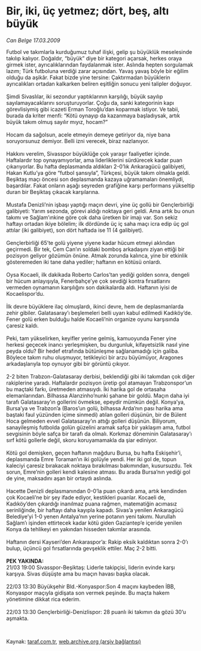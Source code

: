 # Bir, iki, üç yetmez; dört, beş, altı büyük

*Can Belge 17.03.2009*

<div class="taraf_structure_2col_1zq">
<div class="margen_n">



 <p>Futbol ve takımlarla kurduğumuz tuhaf ilişki, gelip şu büyüklük meselesinde takılıp kalıyor. Doğaldır, “büyük” diye bir kategori açarsak, herkes oraya girmek ister, ayrıcalıklarından faydalanmak ister. Aslında hepten sorgulamak lazım; Türk futboluna verdiği zarar açısından. Yavaş yavaş böyle bir eğilim olduğu da aşikâr. Fakat bizde yine tersine: Çaktırmadan büyüklerin ayrıcalıkları ortadan kalkarken beliren eşitliğin sonucu yeni talipler doğuyor. <br/><br/>Şimdi Sivaslılar, iki sezondur yaptıklarının karşılığı, büyük sayılıp sayılamayacaklarını soruşturuyorlar. Çoğu da, sanki kategorinin kapı görevlisiymiş gibi icazeti Erman Toroğlu’dan koparmak istiyor. Ve tabii, burada da kriter menfi: “Kötü oynayıp da kazanmaya başladıysak, artık büyük takım olmuş sayılır mıyız, hocam?” <br/><br/>Hocam da sağolsun, acele etmeyin demeye getiriyor da, niye bana soruyorsunuz demiyor. Belli izni verecek, biraz nazlanıyor. <br/><br/>Hakkını verelim, Sivasspor büyüklüğe çok yaraşır faaliyetler içinde. Haftalardır top oynayamıyorlar, ama liderliklerini sürdürecek kadar puan çıkarıyorlar. Bu hafta deplasmanda aldıkları 2-0’lık Ankaragücü galibiyeti, Hakan Kutlu’ya göre “futbol şansıyla”, Türkçesi, büyük takım olmakla geldi. Beşiktaş maçı öncesi son deplasmanda kazaya uğramamaları önemliydi, başardılar. Fakat onların aşağı seyreden grafiğine karşı performans yükseltip duran bir Beşiktaş çıkacak karşılarına. <br/><br/>Mustafa Denizli’nin işbaşı yaptığı maçın devri, yine üç gollü bir Gençlerbirliği galibiyeti: Yarım sezonda, görevi aldığı noktaya geri geldi. Ama artık bu onun takımı ve Sağlam’ınkine göre çok daha üretken bir imajı var. Son sekiz haftayı ortadan ikiye bölelim; ilk dördünde üç iç saha maçı icra edip üç gol attılar (iki galibiyet), son dört haftada ise 11 (4 galibiyet). <br/><br/>Gençlerbirliği 65’te golü yiyene yiyene kadar hücum etmeyi aklından geçirmedi. Bir tek, Cem Can’ın soldaki bomboş arkadaşını ziyan ettiği bir pozisyon geliyor gözümün önüne. Atmak zorunda kalınca, yine bir etkinlik gösteremeden iki tane daha yediler; haftanın en kötüsü onlardı. <br/><br/>Oysa Kocaeli, ilk dakikada Roberto Carlos’tan yediği golden sonra, dengeli bir hücum anlayışıyla, Fenerbahçe’ye çok sevdiği kontra fırsatlarını vermeden oynamanın karşılığını son dakikalarda aldı. Haftanın iyisi de Kocaelispor’du. <br/><br/>İlk devre büyüklere ilaç olmuşlardı, ikinci devre, hem de deplasmanlarda zehir gibiler. Galatasaray’ı beşlemeleri belli uyarı kabul edilmedi Kadıköy’de. Fener golü erken bulduğu halde Kocaeli’nin organize oyunu karşısında çaresiz kaldı. <br/><br/>Peki, tam yükselirken, keyifler yerine gelmiş, kamuoyunda Fener yine herkesi geçecek inancı yerleşmişken, bu durgunluk, kifayetsizlik nasıl yine peyda oldu? Bir hedef etrafında bütünleşme sağlanamadığı için galiba. Böylece takım ruhu oluşmuyor, tetikleyici bir arzu büyümüyor, Aragones arkadaşlarıyla top oynuyor gibi bir görüntü çıkıyor. <br/><br/>2-2 biten Trabzon-Galatasaray derbisi, beklendiği gibi iki takımdan çok diğer rakiplerine yaradı. Haftalardır pozisyon üretip gol atamayan Trabzonspor’un bu maçtaki farkı, üretmeden atmasıydı. İki harika gol de ortasaha elemanlarından. Bilhassa Alanzinho’nunki şahane bir goldü. Maçın daha iyi tarafı Galatasaray’ın gollerini övmekse, epeydir mümkün değil. Konya’ya, Bursa’ya ve Trabzon’a (Baros’un golü, bilhassa Arda’nın pası harika ama baştaki faul yüzünden içime sinmedi) atılan golleri düşünün, bir de Bülent Hoca gelmeden evvel Galatasaray’ın attığı golleri düşünün. Biliyorum, sanayileşmiş futbolda golün güzelini aramak safça bir yaklaşım ama, futbol sevgisinin böyle safça bir tarafı da olmalı. Korkmaz döneminin Galatasaray’ı sırf kötü gollerle değil, skoru koruyamamakla da şiar ediniyor. <br/><br/>Kötü gol demişken, geçen haftanın mağduru Bursa, bu hafta Eskişehir’i, deplasmanda Emre Toraman’ın iki golüyle yendi. Her iki gol de, topun kaleciyi çaresiz bırakacak noktaya bırakılması bakımından, kusursuzdu. Tek sorun, Emre’nin golleri kendi kalesine atması. Bu arada Bursa’nın yediği gol de yine, maksadını aşan bir ortaydı aslında. <br/><br/>Hacette Denizli deplasmanından 0-0’la puan çıkardı ama, artık kendinden çok Kocaeli’ne bir şey ifade ediyor, kestikleri puanlar. Kocaeli de, Kadıköy’den çıkardığı inanılmaz puana rağmen, matematiğin acımasız serinliğinde, bir haftayı daha kayıpla kapadı. Sivas’a yenilen Ankaragücü Belediye’yi 1-0 yenen Antalya’nın yerine potanın yeni takımı. Nurullah Sağlam’ı işinden ettirtecek kadar kötü giden Gaziantep’e içeride yenilen Konya da tehlikeyi en yakından hisseden takımlar arasında. <br/><br/>Haftanın dersi Kayseri’den Ankaraspor’a: Rakip eksik kaldıktan sonra 2-0’ı bulup, üçüncü gol fırsatlarında gevşeklik ettiler. Maç 2-2 bitti. <b><br/><br/>PEK YAKINDA: </b><br/>21/03 19:00 Sivasspor-Beşiktaş: Liderle takipçisi, liderin evinde karşı karşıya. Sivas düşüşte ama bu maçın havası başka olacak. <br/><br/>22/03 13:30 Büyükşehir Bld.-Konyaspor:Son 4 maçını kaybeden İBB, Konyaspor maçıyla gidişata son vermek peşinde. Bu maçta hakem yönetimine dikkat rica ederim. <br/><br/>22/03 13:30 Gençlerbirliği-Denizlispor: 28 puanlı iki takımın da gözü 30’u aşmakta.</p>

<br/>


<div id="taraf_not">
</div>

</div>


</div>

Kaynak: [taraf.com.tr](http://www.taraf.com.tr:80/makale/4541.htm), [web.archive.org (arşiv bağlantısı)](http://web.archive.org/web/20090425172535/http://www.taraf.com.tr:80/makale/4541.htm)
